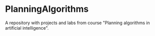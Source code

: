 # PlanningAlgorithms
A repository with projects and labs from course "Planning algorithms in artificial intelligence".
